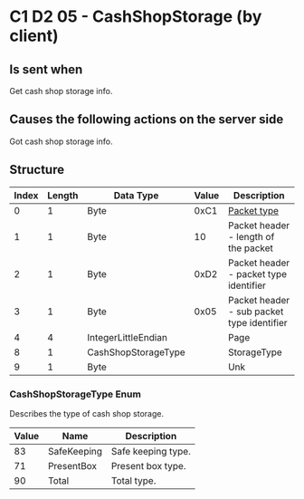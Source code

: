 # C1 D2 05 - CashShopStorage (by client)

## Is sent when

Get cash shop storage info.

## Causes the following actions on the server side

Got cash shop storage info.

## Structure

| Index | Length | Data Type | Value | Description |
|-------|--------|-----------|-------|-------------|
| 0 | 1 |   Byte   | 0xC1  | [Packet type](PacketTypes.md) |
| 1 | 1 |    Byte   |   10   | Packet header - length of the packet |
| 2 | 1 |    Byte   | 0xD2  | Packet header - packet type identifier |
| 3 | 1 |    Byte   | 0x05  | Packet header - sub packet type identifier |
| 4 | 4 | IntegerLittleEndian |  | Page |
| 8 | 1 | CashShopStorageType |  | StorageType |
| 9 | 1 | Byte |  | Unk |

### CashShopStorageType Enum

Describes the type of cash shop storage.

| Value | Name | Description |
|-------|------|-------------|
| 83 | SafeKeeping | Safe keeping type. |
| 71 | PresentBox | Present box type. |
| 90 | Total | Total type. |